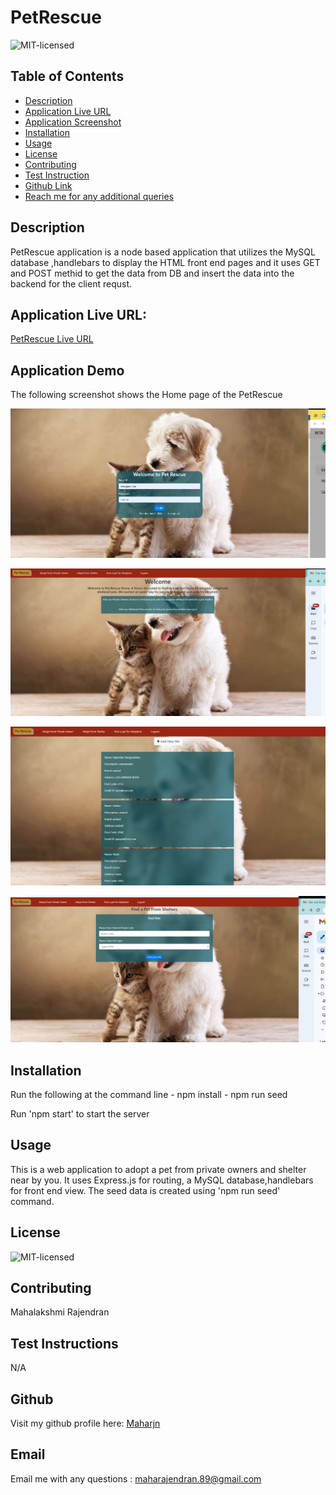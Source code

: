 # PetRescue

![MIT-licensed](https://img.shields.io/badge/license-MIT-red)

## Table of Contents
* [Description](#description)
* [Application Live URL](#application-live-url)
* [Application Screenshot](#application-screenshot)
* [Installation](#installation)
* [Usage](#usage)
* [License](#license)
* [Contributing](#contributing)
* [Test Instruction](#tests)
* [Github Link](#github)
* [Reach me for any additional queries](#email)

## Description
PetRescue application is a node based application that utilizes the MySQL database ,handlebars to display the HTML front end pages and it uses GET and POST methid to get the data from DB and insert the data into the backend for the client requst.

## Application Live URL:
[PetRescue Live URL](https://calm-taiga-00990.herokuapp.com/)

## Application Demo
The following screenshot shows the Home page of the PetRescue

![PetRescue Login Page](./public/images/Login.JPG)

![PetRescue  Home Screen](./public/images/Home_screen.JPG)

![PetRescue Private Owners Pets List](./public/images/Private_Owner_List.JPG)

![PetRescue Shelter Pets Search Screen](./public/images/Adopt_frm_Shelter.JPG)

## Installation
Run the following at the command line
    - npm install 
    - npm run seed

Run 'npm start' to start the server

## Usage
This is a web application to adopt a pet from private owners and shelter near by you. It uses Express.js for routing, a MySQL database,handlebars for front end view. The seed data is created using 'npm run seed' command.

## License
![MIT-licensed](https://img.shields.io/badge/license-MIT-red)

## Contributing
 Mahalakshmi Rajendran

## Test Instructions
N/A

## Github
Visit my github profile here: [Maharjn](https://github.com/Maharjn)

## Email
Email me with any questions : maharajendran.89@gmail.com
